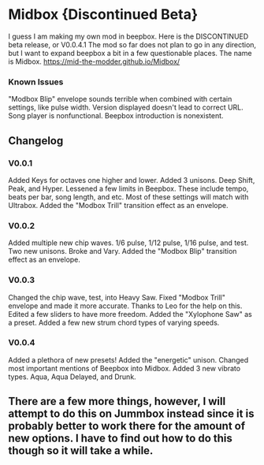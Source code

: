 # Midbox {Discontinued Beta}
I guess I am making my own mod in beepbox. Here is the DISCONTINUED beta release, or V0.0.4.1
The mod so far does not plan to go in any direction, but I want to expand beepbox a bit in a few questionable places.
The name is Midbox. 
https://mid-the-modder.github.io/Midbox/
### Known Issues
"Modbox Blip" envelope sounds terrible when combined with certain settings, like pulse width.
Version displayed doesn't lead to correct URL.
Song player is nonfunctional.
Beepbox introduction is nonexistent.
## Changelog
### V0.0.1
Added Keys for octaves one higher and lower.
Added 3 unisons. Deep Shift, Peak, and Hyper.
Lessened a few limits in Beepbox. These include tempo, beats per bar, song length, and etc. Most of these settings will match with Ultrabox.
Added the "Modbox Trill" transition effect as an envelope.

### V0.0.2
Added multiple new chip waves. 1/6 pulse, 1/12 pulse, 1/16 pulse, and test.
Two new unisons. Broke and Vary.
Added the "Modbox Blip" transition effect as an envelope.

### V0.0.3
Changed the chip wave, test, into Heavy Saw.
Fixed "Modbox Trill" envelope and made it more accurate. Thanks to Leo for the help on this.
Edited a few sliders to have more freedom.
Added the "Xylophone Saw" as a preset.
Added a few new strum chord types of varying speeds.

### V0.0.4
Added a plethora of new presets!
Added the "energetic" unison.
Changed most important mentions of Beepbox into Midbox.
Added 3 new vibrato types. Aqua, Aqua Delayed, and Drunk.

## There are a few more things, however, I will attempt to do this on Jummbox instead since it is probably better to work there for the amount of new options. I have to find out how to do this though so it will take a while.
